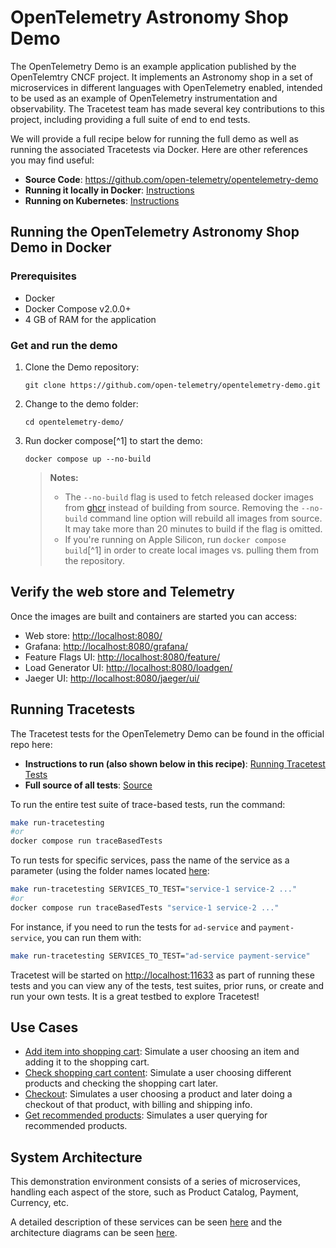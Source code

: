 # OpenTelemetry Astronomy Shop Demo

The OpenTelemetry Demo is an example application published by the OpenTelemtry CNCF project. It implements an Astronomy shop in a set of microservices in different languages with OpenTelemetry enabled, intended to be used as an example of OpenTelemetry instrumentation and observability. The Tracetest team has made several key contributions to this project, including providing a full suite of end to end tests.

We will provide a full recipe below for running the full demo as well as running the associated Tracetests via Docker. Here are other references you may find useful:

- **Source Code**: https://github.com/open-telemetry/opentelemetry-demo
- **Running it locally in Docker**: [Instructions](https://opentelemetry.io/docs/demo/docker-deployment/)
- **Running on Kubernetes**: [Instructions](https://opentelemetry.io/docs/demo/kubernetes-deployment/)

## Running the OpenTelemetry Astronomy Shop Demo in Docker

### Prerequisites

- Docker
- Docker Compose v2.0.0+
- 4 GB of RAM for the application
 
### Get and run the demo

1.  Clone the Demo repository:

    ```shell
    git clone https://github.com/open-telemetry/opentelemetry-demo.git
    ```

2.  Change to the demo folder:

    ```shell
    cd opentelemetry-demo/
    ```

3.  Run docker compose[^1] to start the demo:

    ```shell
    docker compose up --no-build
    ```

    > **Notes:**
    >
    > - The `--no-build` flag is used to fetch released docker images from
    >   [ghcr](https://ghcr.io/open-telemetry/demo) instead of building from
    >   source. Removing the `--no-build` command line option will rebuild all
    >   images from source. It may take more than 20 minutes to build if the
    >   flag is omitted.
    > - If you're running on Apple Silicon, run `docker compose build`[^1] in
    >   order to create local images vs. pulling them from the repository.

## Verify the web store and Telemetry

Once the images are built and containers are started you can access:

- Web store: <http://localhost:8080/>
- Grafana: <http://localhost:8080/grafana/>
- Feature Flags UI: <http://localhost:8080/feature/>
- Load Generator UI: <http://localhost:8080/loadgen/>
- Jaeger UI: <http://localhost:8080/jaeger/ui/>

## Running Tracetests

The Tracetest tests for the OpenTelemetry Demo can be found in the official repo here:

- **Instructions to run (also shown below in this recipe)**: [Running Tracetest Tests](https://github.com/open-telemetry/opentelemetry-demo/tree/main/test#testing-services-with-trace-based-tests)
- **Full source of all tests**: [Source](https://github.com/open-telemetry/opentelemetry-demo/tree/main/test/tracetesting)

To run the entire test suite of trace-based tests, run the command:

```sh
make run-tracetesting
#or
docker compose run traceBasedTests
```

To run tests for specific services, pass the name of the service as a
parameter (using the folder names located [here](https://github.com/open-telemetry/opentelemetry-demo/tree/main/test/tracetesting):

```sh
make run-tracetesting SERVICES_TO_TEST="service-1 service-2 ..."
#or
docker compose run traceBasedTests "service-1 service-2 ..."
```

For instance, if you need to run the tests for `ad-service` and
`payment-service`, you can run them with:

```sh
make run-tracetesting SERVICES_TO_TEST="ad-service payment-service"
```

Tracetest will be started on [http://localhost:11633](http://localhost:11633) as part of running these tests and you can view any of the tests, test suites, prior runs, or create and run your own tests. It is a great testbed to explore Tracetest!


## Use Cases

- [Add item into shopping cart](./use-cases/add-item-into-shopping-cart.md): Simulate a user choosing an item and adding it to the shopping cart.
- [Check shopping cart content](./use-cases/check-shopping-cart-contents.md): Simulate a user choosing different products and checking the shopping cart later. 
- [Checkout](./use-cases/checkout.md): Simulates a user choosing a product and later doing a checkout of that product, with billing and shipping info.
- [Get recommended products](./use-cases/get-recommended-products.md): Simulates a user querying for recommended products.

## System Architecture

This demonstration environment consists of a series of microservices, handling each aspect of the store, such as Product Catalog, Payment, Currency, etc.

A detailed description of these services can be seen [here](https://opentelemetry.io/docs/demo/services/)
and the architecture diagrams can be seen [here](https://opentelemetry.io/docs/demo/architecture/).

